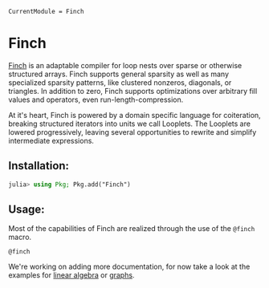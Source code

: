 ```@meta
CurrentModule = Finch
```

# Finch

[Finch](https://github.com/willow-ahrens/Finch.jl) is an adaptable compiler for
loop nests over sparse or otherwise structured arrays. Finch supports general
sparsity as well as many specialized sparsity patterns, like clustered nonzeros,
diagonals, or triangles.  In addition to zero, Finch supports optimizations over
arbitrary fill values and operators, even run-length-compression.

At it's heart, Finch is powered by a domain specific language for coiteration,
breaking structured iterators into units we call Looplets. The Looplets are
lowered progressively, leaving several opportunities to rewrite and simplify
intermediate expressions.

## Installation:

```julia
julia> using Pkg; Pkg.add("Finch")
```

## Usage:

Most of the capabilities of Finch are realized through the use of the `@finch` macro.

```@docs
@finch
```

We're working on adding more documentation, for now take a look at the examples
for [linear
algebra](https://github.com/willow-ahrens/Finch.jl/blob/main/apps/linalg.jl) or
[graphs](https://github.com/willow-ahrens/Finch.jl/blob/main/apps/graphs.jl).